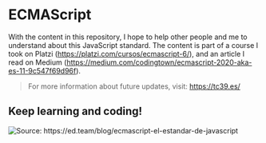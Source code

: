 # ECMAScript

With the content in this repository, I hope to help other people and me to understand about this JavaScript standard. The content is part of a course I took on Platzi (https://platzi.com/cursos/ecmascript-6/), and an article I read on Medium (https://medium.com/codingtown/ecmascript-2020-aka-es-11-9c547f69d96f).

> For more information about future updates, visit: https://tc39.es/

## Keep learning and coding!

<img src="https://res.cloudinary.com/dycgim2yx/image/upload/v1595445962/GitHub/ECMAScript/ECMAScript_bmxi2g.jpg" title="Source: https://ed.team/blog/ecmascript-el-estandar-de-javascript">